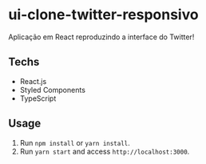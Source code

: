 # ui-clone-twitter-responsivo
Aplicação em React reproduzindo a interface do Twitter!

## Techs

- React.js
- Styled Components
- TypeScript

## Usage

1. Run `npm install` or `yarn install`.<br />
2. Run `yarn start` and access `http://localhost:3000`.<br />